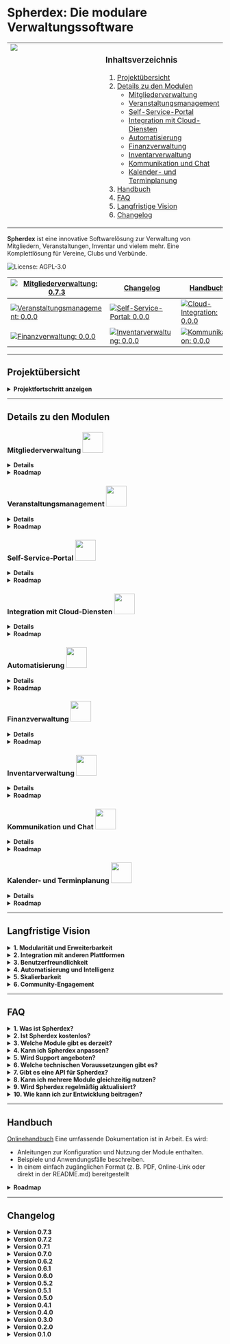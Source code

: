 # Spherdex: Die modulare Verwaltungssoftware

<table style="width: 100%; border: none; !important">
<tr>
<td style="width: 50%; vertical-align: top; border: none; !important">
<img src="https://github.com/user-attachments/assets/1b0764aa-99d3-4a2a-a38f-33e9200ef2ba">
</td>
<td style="width: 50%; vertical-align: top; border: none; !important">

### **Inhaltsverzeichnis**
1. [Projektübersicht](#projektübersicht)
2. [Details zu den Modulen](#details-zu-den-modulen)
   - [Mitgliederverwaltung](#mitgliederverwaltung-)
   - [Veranstaltungsmanagement](#veranstaltungsmanagement-)
   - [Self-Service-Portal](#self-service-portal-)
   - [Integration mit Cloud-Diensten](#integration-mit-cloud-diensten-)
   - [Automatisierung](#automatisierung-)
   - [Finanzverwaltung](#finanzverwaltung-)
   - [Inventarverwaltung](#inventarverwaltung-)
   - [Kommunikation und Chat](#kommunikation-und-chat-)
   - [Kalender- und Terminplanung](#kalender-und-terminplanung-)
3. [Handbuch](#handbuch)
4. [FAQ](#faq)
5. [Langfristige Vision](#langfristige-vision)
6. [Changelog](#changelog)

</td>
</tr>
</table>

**Spherdex** ist eine innovative Softwarelösung zur Verwaltung von Mitgliedern, Veranstaltungen, Inventar und vielem mehr. Eine Komplettlösung für Vereine, Clubs und Verbünde.

![License: AGPL-3.0](https://img.shields.io/badge/license-AGPL--3.0-blue) 

|[![Mitgliederverwaltung: 0.7.3](https://img.shields.io/badge/Mitgliederverwaltung-0.7.3-green)](#mitgliederverwaltung-) | [Changelog](#changelog)| [Handbuch](#handbuch)| |
|---|---|---|---|
| [![Veranstaltungsmanagement: 0.0.0](https://img.shields.io/badge/Veranstaltungsmanagement-0.0.0-lightgrey)](#veranstaltungsmanagement-) | [![Self-Service-Portal: 0.0.0](https://img.shields.io/badge/Self--Service--Portal-0.0.0-lightgrey)](#self-service-portal-) | [![Cloud-Integration: 0.0.0](https://img.shields.io/badge/Cloud--Integration-0.0.0-lightgrey)](#integration-mit-cloud-diensten-) | [![Automatisierung: 0.0.0](https://img.shields.io/badge/Automatisierung-0.0.0-lightgrey)](#automatisierung-)
| [![Finanzverwaltung: 0.0.0](https://img.shields.io/badge/Finanzverwaltung-0.0.0-lightgrey)](#finanzverwaltung-) | [![Inventarverwaltung: 0.0.0](https://img.shields.io/badge/Inventarverwaltung-0.0.0-lightgrey)](#inventarverwaltung-) | [![Kommunikation: 0.0.0](https://img.shields.io/badge/Kommunikation-0.0.0-lightgrey)](#kommunikation-und-chat-) | [![Kalender: 0.0.0](https://img.shields.io/badge/Kalender-0.0.0-lightgrey)](#kalender-und-terminplanung-)

---

## **Projektübersicht**

<details>
<summary><b>Projektfortschritt anzeigen</b></summary>

Dieses Projekt umfasst folgende Module. Der Fortschritt des jeweiligen Moduls wird in Prozent angezeigt:

| Modul                           | Fortschritt                                                                 |
|-------------------------------------------------------|---------------------------------------------------------------------------------------------------------------|
|<img src="https://github.com/user-attachments/assets/95d988ab-7d1a-45bd-b20e-518f31e6ee34" width="48"> **[Mitgliederverwaltung](#mitgliederverwaltung-)**| ![60%](https://progress-bar.xyz/60?title=Mitgliederverwaltung&width=300) |
|<img src="https://github.com/user-attachments/assets/c6d55ca3-b9c5-4504-ac67-015ad67af5ff" width="48"> **[Veranstaltungsmanagement](#veranstaltungsmanagement-)**| ![0%](https://progress-bar.xyz/0?title=Veranstaltungsmanagement&width=300) |
|<img src="https://github.com/user-attachments/assets/6bd9da27-2b35-476e-b07d-561a460e0c6f" width="48"> **[Self-Service-Portal](#self-service-portal-)**| ![0%](https://progress-bar.xyz/0?title=Self-Service-Portal&width=300) |
|<img src="https://github.com/user-attachments/assets/4041d589-fb78-401a-87ea-b9b1f8ee73cc" width="48"> **[Integration mit Cloud-Diensten](#integration-mit-cloud-diensten-)**| ![0%](https://progress-bar.xyz/0?title=Cloud-Integration&width=300) |
|<img src="https://github.com/user-attachments/assets/8e904845-a574-4a9a-b1fe-724b45213eb2" width="48"> **[Automatisierung](#automatisierung-)**| ![0%](https://progress-bar.xyz/0?title=Automatisierung&width=300) |
|<img src="https://github.com/user-attachments/assets/6503df2d-0d20-403c-89d7-43eefc3fcc7b" width="48"> **[Finanzverwaltung](#finanzverwaltung-)**| ![0%](https://progress-bar.xyz/0?title=Finanzverwaltung&width=300) |
|<img src="https://github.com/user-attachments/assets/f74e0778-bd02-48cb-8beb-d4896227a8da" width="48"> **[Inventarverwaltung](#inventarverwaltung-)**| ![0%](https://progress-bar.xyz/0?title=Inventarverwaltung&width=300) |
|<img src="https://github.com/user-attachments/assets/0eccb399-abd4-454f-8f12-180ec7ebf984" width="48"> **[Kommunikation und Chat](#kommunikation-und-chat-)**| ![0%](https://progress-bar.xyz/0?title=Kommunikation&width=300) |
|<img src="https://github.com/user-attachments/assets/59e248f2-9fc2-403d-96ac-3431c924d56d" width="48"> **[Kalender- und Terminplanung](#kalender-und-terminplanung-)**| ![0%](https://progress-bar.xyz/0?title=Kalenderplanung&width=300) |
</details>

---

## **Details zu den Modulen**

### **Mitgliederverwaltung** <img src="https://github.com/user-attachments/assets/95d988ab-7d1a-45bd-b20e-518f31e6ee34" width="48">
<details>
<summary><b>Details</b></summary>
Die Mitgliederverwaltung ist das zentrale Modul von Spherdex und bietet umfassende Funktionen zur Erfassung und Organisation von Mitgliedern.

**Aktuell verfügbare Funktionen:**
- <ins>Mitglieder-Datenverwaltung</ins>: Verwaltung von persönlichen Daten wie Vorname, Nachname, Geburtstag und Kontaktinformationen. ![Umgesetzt](https://img.shields.io/badge/Umgesetzt-green)
- <ins>Rollenverwaltung</ins>: Zuweisung von Rollen wie Vorsitzender, Schatzmeister oder Mitglied. ![Umgesetzt](https://img.shields.io/badge/Umgesetzt-green) 
- <ins>Präfix- und Nummernänderung</ins>: Anpassung des Präfixes und der laufenden Nummer für Mitgliedsnummern. ![Umgesetzt](https://img.shields.io/badge/Umgesetzt-green) 
- <ins>MultiSelect/Checkbox für Rollen</ins>: Auswahl und Anzeige von Rollen als Checkboxen oder in einem Dropdown-Menü, inklusive Synchronisierung und Speicherung. ![Umgesetzt](https://img.shields.io/badge/Umgesetzt-green)
- <ins>Datenimport/-export</ins>: Import und Export von Mitgliedsdaten in Formaten wie PDF, CSV, TXT, DOC und Excel. ![Umgesetzt](https://img.shields.io/badge/Umgesetzt-green) 
- <ins>Beitragsverwaltung</ins>: Verwaltung und Nachverfolgung von Mitgliedsbeiträgen und offenen Zahlungen. ![Geplant](https://img.shields.io/badge/Geplant-lightgrey)
- <ins>Berichte und Statistiken</ins>: Erstellung von Analysen und Übersichten zur Mitgliedschaft und Beitragszahlungen. ![Geplant](https://img.shields.io/badge/Geplant-lightgrey)
- <ins>Geburtstagsbenachrichtigung</ins>: Automatischer Versand von Geburtstagsgrüßen per E-Mail. ![In Entwicklung](https://img.shields.io/badge/In_Entwicklung-yellow)
- <ins>Backup Funktionen</ins>: Exportieren und Importieren der Datenbanken ![Geplant](https://img.shields.io/badge/Geplant-lightgrey)

Dieses Modul bildet die Grundlage für weitere Erweiterungen und ermöglicht eine präzise Verwaltung aller Vereinsmitglieder.
</details>

<details>
<summary><b>Roadmap</b></summary>

#### Aktueller Stand
- **Version:** 0.7.3
- **Status:** In aktiver Entwicklung
- **Ziel:** Stabilisierung und Vorbereitung für Version 1.0.0.

#### Fortschritt
| Funktion                          | Status                  | Fortschritt                                                                 |
|-----------------------------------|-------------------------|-----------------------------------------------------------------------------|
| **Mitglieder-Datenverwaltung**    | **Umgesetzt**           | ![100%](https://progress-bar.xyz/100?title=Datenverwaltung&width=300)      |
| **Rollenverwaltung**              | **Umgesetzt**           | ![100%](https://progress-bar.xyz/100?title=Rollenverwaltung&width=300)     |
| **Präfix- und Nummernänderung**   | **Umgesetzt**           | ![100%](https://progress-bar.xyz/100?title=Pr%C3%A4fix-%26-Nummerierung&width=300) |
| **MultiSelect/Checkbox für Rollen** | **Umgesetzt**          | ![100%](https://progress-bar.xyz/100?title=MultiSelect-%2F-Checkbox&width=300) |
| **Mitgliederexport/import**        | **Umgesetzt**           | ![100%](https://progress-bar.xyz/100?title=Mitgliederexport&width=300) |
| **Beitragsverwaltung**            | **Geplant**             | ![0%](https://progress-bar.xyz/0?title=Beitragsverwaltung&width=300)       |
| **Berichte und Statistiken**      | **Geplant**             | ![0%](https://progress-bar.xyz/0?title=Berichte+%26+Statistiken&width=300) |
| **Geburtstagsbenachrichtigung**   | **In Entwicklung**      | ![10%](https://progress-bar.xyz/10?title=Geburtstagsbenachrichtigung&width=300) |
| **Backupfunktion**           | **Geplant**             | ![0%](https://progress-bar.xyz/0?title=Datenimport-Export&width=300)       |

#### Funktionen im Detail

#### 1. Mitglieder-Datenverwaltung
- Speicherung persönlicher Daten (Vorname, Nachname, Geburtstag, Kontaktinformationen).
- Verwaltung von Mitgliedsstatus (Aktiv, Passiv, Gekündigt).

#### 2. Rollenverwaltung
- Zuweisung von Rollen wie Vorsitzender oder Schatzmeister.
- Unterstützung von Checkboxen und MultiSelect zur Darstellung der Rollen.

#### 3. Präfix- und Nummernänderung
- Anpassung des Präfixes und der laufenden Nummer für alle Mitglieder.

#### 4. MultiSelect/Checkbox für Rollen
- Endanwender kann zwischen einer Checkbox-Darstellung und einer MultiSelect-Darstellung wählen.

#### 5. Datenimport/-export
- **Formate für den Export:** PDF, CSV, TXT, DOC und Excel.
- **Funktionen:** 
  - Export aller Mitgliedsdaten oder nach Filterkriterien.
  - Import von Daten aus CSV und Excel.
  - Validierung der Daten beim Import.

#### 6. Beitragsverwaltung
- Automatische Erstellung und Verwaltung von Mitgliedsbeiträgen.
- Nachverfolgung offener Zahlungen.

#### 7. Berichte und Statistiken
- Erstellung von Statistiken und Analysen zur Mitgliedschaft und Beitragszahlungen.

#### 8. Geburtstagsbenachrichtigung
- Automatische E-Mail-Benachrichtigung an Mitglieder an deren Geburtstag.

#### 9. Backupfunktion
- ** Exportieren der Datenbank **
- ** Import der Datenbank **
 
#### 10. Optimierung und Debugging

#### Ziel für Version 1.0.0
- Vollständige Umsetzung aller geplanten Funktionen.
- Testen und Stabilisieren des Moduls.
- Vorbereitung für Integration mit anderen Modulen.
</details>

### **Veranstaltungsmanagement** <img src="https://github.com/user-attachments/assets/c6d55ca3-b9c5-4504-ac67-015ad67af5ff" width="48">
<details>
   <summary><b>Details</b></summary>

   Das Veranstaltungsmanagement bietet Werkzeuge zur Organisation:
- Veranstaltungsplanung: Erstellen und Verwalten von Events, Proben und Auftritten. ![Geplant](https://img.shields.io/badge/Geplant-lightgrey)
- Teilnehmerlisten: Übersicht über bestätigte Teilnehmer. ![Geplant](https://img.shields.io/badge/Geplant-lightgrey)
- Budgetverwaltung: Einnahmen- und Ausgabenkontrolle. ![Geplant](https://img.shields.io/badge/Geplant-lightgrey)
- Feedback: Analyse von Veranstaltungsbewertungen. ![Geplant](https://img.shields.io/badge/Geplant-lightgrey)
</details>

<details>
<summary><b>Roadmap</b></summary>
Folgt bald
</details>

### **Self-Service-Portal** <img src="https://github.com/user-attachments/assets/6bd9da27-2b35-476e-b07d-561a460e0c6f" width="48">
<details>
   <summary><b>Details</b></summary>

   Das Self-Service-Portal ermöglicht:
- Datenzugriff: Mitglieder können ihre persönlichen Informationen einsehen und bearbeiten. ![Geplant](https://img.shields.io/badge/Geplant-lightgrey)
- Dashboards: Individualisierbare Übersicht für Mitglieder. ![Geplant](https://img.shields.io/badge/Geplant-lightgrey)
- Zugriff auf Dokumente:** Mitglieder können Rechnungen und Bescheinigungen herunterladen.![Geplant](https://img.shields.io/badge/Geplant-lightgrey)
</details>

<details>
<summary><b>Roadmap</b></summary>
Folgt bald
</details>

### Integration mit Cloud-Diensten <img src="https://github.com/user-attachments/assets/4041d589-fb78-401a-87ea-b9b1f8ee73cc" width="48">
<details>
   <summary><b>Details</b></summary>

   Dieses Modul integriert die Software nahtlos mit Cloud-Lösungen:
- Dateiverwaltung: Automatische Synchronisation mit Nextcloud. ![Geplant](https://img.shields.io/badge/Geplant-lightgrey)
- Benutzerverwaltung: Erstellung von Cloud-Accounts direkt über die Software. ![Geplant](https://img.shields.io/badge/Geplant-lightgrey)
- Automatische Backups: Regelmäßige Sicherung von Daten in der Cloud. ![Geplant](https://img.shields.io/badge/Geplant-lightgrey)
</details>

<details>
<summary><b>Roadmap</b></summary>
Folgt bald
</details>

### Automatisierung <img src="https://github.com/user-attachments/assets/8e904845-a574-4a9a-b1fe-724b45213eb2" width="48">
<details>
   <summary><b>Details</b></summary>

   Automatisierung reduziert manuellen Aufwand:
- Benachrichtigungen:** Erinnerungen zu Geburtstagen, Zahlungen und Fristen. ![Geplant](https://img.shields.io/badge/Geplant-lightgrey)
- Zeitgesteuerte Aktionen:** Versand von Nachrichten und Reports zu festgelegten Zeiten. ![Geplant](https://img.shields.io/badge/Geplant-lightgrey)
-  Workflows:** Automatische Abläufe für häufige Aufgaben. ![Geplant](https://img.shields.io/badge/Geplant-lightgrey)
</details>

<details>
<summary><b>Roadmap</b></summary>
Folgt bald
</details>

### Finanzverwaltung <img src="https://github.com/user-attachments/assets/6503df2d-0d20-403c-89d7-43eefc3fcc7b" width="48">
<details>
   <summary><b>Details</b></summary>

   Die Finanzverwaltung bietet:
- Einnahmen und Ausgaben: Detaillierte Nachverfolgung aller finanziellen Aktivitäten. ![Geplant](https://img.shields.io/badge/Geplant-lightgrey)
- Spendenmanagement: Erstellung und Verwaltung von Spendenquittungen. ![Geplant](https://img.shields.io/badge/Geplant-lightgrey)
- Berichte: Steuerkonforme Jahresabschlüsse. ![Geplant](https://img.shields.io/badge/Geplant-lightgrey)
</details>

<details>
<summary><b>Roadmap</b></summary>
Folgt bald
</details>

### Inventarverwaltung <img src="https://github.com/user-attachments/assets/f74e0778-bd02-48cb-8beb-d4896227a8da" width="48"> 
<details>
   <summary><b>Details</b></summary>

   Dieses Modul hilft bei der Verwaltung von Ressourcen:
- Materialübersicht: Bestandsverwaltung von Technik, Kostümen und Materialien. ![Geplant](https://img.shields.io/badge/Geplant-lightgrey)
- Reservierungen: Zuweisung von Ressourcen zu Veranstaltungen. ![Geplant](https://img.shields.io/badge/Geplant-lightgrey)
- Bestandswarnungen: Automatische Benachrichtigungen bei niedrigem Bestand. ![Geplant](https://img.shields.io/badge/Geplant-lightgrey)
</details>

<details>
<summary><b>Roadmap</b></summary>
Folgt bald
</details>

### Kommunikation und Chat <img src="https://github.com/user-attachments/assets/0eccb399-abd4-454f-8f12-180ec7ebf984" width="48">
<details>
   <summary><b>Details</b></summary>

   Das Modul Kommunikation und Chat ermöglicht: 
- Interne Kommunikation: Nachrichten und Diskussionen innerhalb des Teams. ![Geplant](https://img.shields.io/badge/Geplant-lightgrey)
- Broadcast-Nachrichten: Einfache Kommunikation mit allen Mitgliedern. ![Geplant](https://img.shields.io/badge/Geplant-lightgrey)
- E-Mail-Integration: Versand von Benachrichtigungen direkt aus der Software. ![Geplant](https://img.shields.io/badge/Geplant-lightgrey)
</details>

<details>
<summary><b>Roadmap</b></summary>
Folgt bald
</details>

### Kalender- und Terminplanung <img src="https://github.com/user-attachments/assets/59e248f2-9fc2-403d-96ac-3431c924d56d" width="48">
<details>
   <summary><b>Details</b></summary>

   Zur Optimierung von Zeitplänen:
- Kalendersynchronisation: Verbindung mit externen Kalenderdiensten. ![Geplant](https://img.shields.io/badge/Geplant-lightgrey)
- Gruppenkalender: Übersicht über gemeinsame Termine. ![Geplant](https://img.shields.io/badge/Geplant-lightgrey)
- Erinnerungen: Automatische Benachrichtigungen zu wichtigen Terminen. ![Geplant](https://img.shields.io/badge/Geplant-lightgrey)
</details>

<details>
<summary><b>Roadmap</b></summary>
Folgt bald
</details>

---

## **Langfristige Vision**

<details>
<summary><b>1. Modularität und Erweiterbarkeit</b></summary>
Spherdex soll ein vollständig modulares System werden, das beliebig erweitert und individuell an die Anforderungen von Vereinen, Clubs und Organisationen angepasst werden kann.
</details>

<details>
<summary><b>2. Integration mit anderen Plattformen</b></summary>
Durch API-Unterstützung und Cloud-Integrationen sollen Daten und Prozesse nahtlos mit anderen Tools verbunden werden können.
</details>

<details>
<summary><b>3. Benutzerfreundlichkeit</b></summary>
Die Benutzeroberfläche wird kontinuierlich optimiert, um eine einfache Bedienung ohne tiefgehende technische Vorkenntnisse zu gewährleisten.
</details>

<details>
<summary><b>4. Automatisierung und Intelligenz</b></summary>
Durch KI-gestützte Features, wie automatische Erinnerungen und Analysen, soll Spherdex den Verwaltungsaufwand weiter reduzieren.
</details>

<details>
<summary><b>5. Skalierbarkeit</b></summary>
Die Software wird so entwickelt, dass sie für kleine Vereine genauso geeignet ist wie für größere Organisationen mit komplexen Strukturen.
</details>

<details>
<summary><b>6. Community-Engagement</b></summary>
Eine aktive Community wird gefördert, um Ideen und Feedback auszutauschen, neue Features zu entwickeln und die Software weiter voranzutreiben.
</details>

---

## **FAQ**

<details>
<summary><b>1. Was ist Spherdex?</b></summary>
Spherdex ist eine modulare Softwarelösung zur Verwaltung von Mitgliedern, Veranstaltungen, Finanzen, Inventar und mehr – ideal für Vereine, Clubs und ähnliche Organisationen.
</details>

<details>
<summary><b>2. Ist Spherdex kostenlos?</b></summary>
Ja, Spherdex ist kostenfrei und bleibt es auch in der Basisversion. Einige erweiterte Funktionen oder Module könnten jedoch in Zukunft kostenpflichtig werden, um die entstehenden Entwicklungs- und Betriebskosten zu decken. Dies betrifft beispielsweise Premium-Features oder spezielle Integrationen, die über den grundlegenden Funktionsumfang hinausgehen.
</details>

<details>
<summary><b>3. Welche Module gibt es derzeit?</b></summary>
Aktuell wird die Mitgliederverwaltung (Version 0.4.1) entwickelt. Weitere Module wie Veranstaltungsmanagement, Finanzverwaltung und Inventarverwaltung sind in Planung.
</details>

<details>
<summary><b>4. Kann ich Spherdex anpassen?</b></summary>
Ja, Spherdex ist so gestaltet, dass es leicht an spezifische Anforderungen angepasst werden kann. Entwickler können eigene Module hinzufügen oder bestehende Module erweitern.
</details>

<details>
<summary><b>5. Wird Support angeboten?</b></summary>
Da Spherdex Open Source ist, erfolgt der Support durch die Community. In der Zukunft ist ein Forum oder ein Wiki für häufige Fragen und Antworten geplant.
</details>

<details>
<summary><b>6. Welche technischen Voraussetzungen gibt es?</b></summary>
Spherdex basiert auf Frappe/ERPNext und benötigt eine entsprechende Serverumgebung. Eine detaillierte Installationsanleitung ist in Arbeit.
</details>

<details>
<summary><b>7. Gibt es eine API für Spherdex?</b></summary>
Eine API ist in Planung und wird in zukünftigen Versionen implementiert, um Integrationen mit anderen Systemen zu erleichtern.
</details>

<details>
<summary><b>8. Kann ich mehrere Module gleichzeitig nutzen?</b></summary>
Ja, sobald die Module verfügbar sind, können sie beliebig kombiniert und eingesetzt werden. Jedes Modul ist eigenständig, die Mitgliederverwaltung ist jedoch Voraussetzung.
</details>

<details>
<summary><b>9. Wird Spherdex regelmäßig aktualisiert?</b></summary>
Ja, regelmäßige Updates und neue Funktionen sind geplant, um die Software kontinuierlich zu verbessern.
</details>

<details>
<summary><b>10. Wie kann ich zur Entwicklung beitragen?</b></summary>
Sie können zur Entwicklung beitragen, indem Sie Vorschläge einreichen, Code beisteuern oder die Software testen. Mehr Informationen dazu folgen bald.
</details>

--- 

## Handbuch 
[Onlinehandbuch](https://terranom674.github.io/Spherdex)
Eine umfassende Dokumentation ist in Arbeit. Es wird:
- Anleitungen zur Konfiguration und Nutzung der Module enthalten.
- Beispiele und Anwendungsfälle beschreiben.
- In einem einfach zugänglichen Format (z. B. PDF, Online-Link oder direkt in der README.md) bereitgestellt

<details>
<summary><b>Roadmap</b></summary>

| Bereich                         | Fortschritt                                                                 |
|---------------------------------|-----------------------------------------------------------------------------|
| **Installationsanleitung**      | ![0%](https://progress-bar.xyz/0?title=Installationsanleitung&width=300)   |
| **Erste Schritte**              | ![0%](https://progress-bar.xyz/0?title=Erste+Schritte&width=300)           |
| **Benutzerhandbuch**            | ![0%](https://progress-bar.xyz/0?title=Benutzerhandbuch&width=300)         |
| **Entwicklerhandbuch**          | ![0%](https://progress-bar.xyz/0?title=Entwicklerhandbuch&width=300)       |
| **API-Dokumentation**           | ![0%](https://progress-bar.xyz/0?title=API-Dokumentation&width=300)        |
| **Fehlerbehebung und Support**  | ![0%](https://progress-bar.xyz/0?title=Fehlerbehebung+und+Support&width=300) |

### Installationsanleitung
- Detaillierte Schritte zur Installation der Software. ![Geplant](https://img.shields.io/badge/Geplant-lightgrey)
- Fehlerbehebung bei Installationsproblemen. ![Geplant](https://img.shields.io/badge/Geplant-lightgrey)

### Erste Schritte
- Einführung in die Benutzeroberfläche und Grundfunktionen. ![Geplant](https://img.shields.io/badge/Geplant-lightgrey)
- Anleitungen zur ersten Konfiguration. ![Geplant](https://img.shields.io/badge/Geplant-lightgrey)

### Benutzerhandbuch
- Ausführliche Beschreibung der Module und Funktionen. ![Geplant](https://img.shields.io/badge/Geplant-lightgrey)
- Empfehlungen für die optimale Nutzung. ![Geplant](https://img.shields.io/badge/Geplant-lightgrey)

### Entwicklerhandbuch
- Leitfäden für Entwickler zur Erweiterung der Software. ![Geplant](https://img.shields.io/badge/Geplant-lightgrey)
- Beispiele für API- und Modulnutzung. ![Geplant](https://img.shields.io/badge/Geplant-lightgrey)
</details>

---

## Changelog

<details>
<summary><b>Version 0.7.3</b></summary>
- 📘 Handbuch aktualisiert
</details>

<details>
<summary><b>Version 0.7.2</b></summary>
- 📘 Handbuch aktualisiert
</details>

<details>
<summary><b>Version 0.7.1</b></summary>
- 📘 Handbuch aktualisiert
</details>

<details>
<summary><b>Version 0.7.0</b></summary>

### 🔄 Optimierungen & Refactoring  
- ![Optimierung](https://img.shields.io/badge/Optimierung-Refactoring-yellow) **Modul- und Ordnerstruktur überarbeitet**, um eine klare Trennung und bessere Wartbarkeit zu gewährleisten.  
- ![Optimierung](https://img.shields.io/badge/Optimierung-CodeCleanup-yellow) **Redundante Codeblöcke entfernt** und Funktionen zusammengeführt.  
- ![Optimierung](https://img.shields.io/badge/Optimierung-Performance-yellow) **Nicht genutzte Imports und veraltete Codebestandteile entfernt.**  

### 📥 Mitglieder-Import  
- ![Neu](https://img.shields.io/badge/Neu-Import-brightgreen) **CSV-Import für Mitglieder hinzugefügt** mit direkter Integration in die bestehende Datenverwaltung.  
- ![Neu](https://img.shields.io/badge/Neu-Datenabgleich-brightgreen) **Bestehende Mitglieder werden automatisch erkannt und aktualisiert.**  
- ![Neu](https://img.shields.io/badge/Neu-Dateiverwaltung-brightgreen) **Importierte Dateien werden nach Abschluss des Vorgangs automatisch entfernt.**  
</details>

<details>
<summary><b>Version 0.6.2</b></summary>

   - ![Verbessert](https://img.shields.io/badge/Verbessert-Export-orange) Dynamischer Export für Einzelmitglieder:
     - Alle zugehörigen Daten eines Mitglieds werden nun automatisch erkannt und exportiert.
     - Hochformat (`portrait`) für Einzelmitglied-Exporte eingeführt.
     - Tabellen werden auf mehrere Seiten umgebrochen, falls sie zu groß sind.
   
   - ![Neu](https://img.shields.io/badge/Neu-Feature-brightgreen) UI-Verbesserungen:
     - Download-Button erscheint nun direkt nach Abschluss des Exports.
     - Echtzeit-Benachrichtigung für abgeschlossene Exporte verbessert.
   
   - ![Behoben](https://img.shields.io/badge/Behoben-Bugfix-blue) Datei-Löschmechanismus angepasst:
     - Dateien werden erst nach erfolgreichem Download entfernt.
     - Verhindert das versehentliche Löschen noch nicht heruntergeladener Dateien.
   
   - ![Behoben](https://img.shields.io/badge/Behoben-Bugfix-blue) Export-Formatierung überarbeitet:
     - PDF-Tabellen sind nun lesbarer und besser strukturiert.
     - Zeilenumbrüche und Feldnamen werden korrekt dargestellt.
</details>

<details>
<summary><b>Version 0.6.1</b></summary>

   - ![Verbessert](https://img.shields.io/badge/Verbessert-Performance-orange) PDF-Export überarbeitet:
     - Tabellen passen sich jetzt automatisch an die Seitenbreite an.
     - Querformat (`landscape`) wird verwendet, wenn die Tabelle zu breit ist.
     - Kopfzeile & Zellfarben verbessert für bessere Lesbarkeit.
   
   - ![Neu](https://img.shields.io/badge/Neu-Feature-brightgreen) Unterstützung für alle Exportformate:
     - CSV, XLSX, DOCX, PDF und TXT sind jetzt vollständig integriert.
   
   - ![Verbessert](https://img.shields.io/badge/Verbessert-Download-orange) Datei wird erst gelöscht, **wenn sie tatsächlich gespeichert wurde**.
     - Gilt für den Download-Button & den Link in der Benachrichtigung.
   
   - ![Behoben](https://img.shields.io/badge/Behoben-Bugfix-blue) Fortschrittsanzeige beim Export korrigiert.
   - ![Behoben](https://img.shields.io/badge/Behoben-Bugfix-blue) Mehrere gleichzeitige Exporte funktionieren jetzt ohne Konflikte.
   - ![Behoben](https://img.shields.io/badge/Behoben-Bugfix-blue) Export für große Datenmengen stabilisiert.
</details>

<details>
<summary><b>Version 0.6.0</b></summary>

- ![Neu](https://img.shields.io/badge/Neu-Feature-brightgreen) Mitgliederexport als CSV implementiert:  
  - Auswahl individueller Spalten für den Export.  
  - Automatische Speicherung der Datei auf dem Server.  
  - Echtzeit-Benachrichtigung bei Fertigstellung.  

- ![Optimierung](https://img.shields.io/badge/Optimierung-Improvement-yellow) Verbesserte Download-Logik:  
  - Download-Button erscheint erst, wenn die Datei wirklich verfügbar ist.  
  - Der Button verschwindet nach erfolgreichem Download.  
  - Exporte sind nun direkt über eine Benachrichtigung abrufbar.  

- ![Behoben](https://img.shields.io/badge/Behoben-Bugfix-blue) Fehlerbehebungen bei der Exportverwaltung:  
  - Dateien werden nach dem Download nun zuverlässig vom Server gelöscht.  
  - Einträge in der Datenbank für exportierte Dateien werden bereinigt.  
  - Mehrere Exporte hintereinander sind jetzt möglich.  
</details>

<details>
<summary><b>Version 0.5.2</b></summary>

- ![Behoben](https://img.shields.io/badge/Behoben-Bugfix-blue) Manuelle und automatische Sperrfunktion verbessert: Sperren und Entsperren funktioniert nun zuverlässig.  
- ![Neu](https://img.shields.io/badge/Neu-Feature-brightgreen) Sperrprotokoll überarbeitet:  
  - Sperrgründe (manuell oder automatisch) werden nun gespeichert.  
  - Begrenzung auf eine festgelegte Anzahl an Einträgen mit Blätterfunktion (5, 10, 100, Alle).  
  - Löschen-Button für das Sperrprotokoll hinzugefügt.  
- ![Optimierung](https://img.shields.io/badge/Optimierung-Improvement-yellow) UI-Verbesserungen:  
  - Die Buttons für die Sperrprotokoll-Navigation werden jetzt oben und unten angezeigt.  
  - UI-Änderungen lösen kein unerwünschtes „Speichern“-Popup mehr aus.  
- ![Behoben](https://img.shields.io/badge/Behoben-Bugfix-blue) Protokoll wurde vorher mit idx = 1 gespeichert – jetzt wird es korrekt nummeriert.  
</details>

<details>
<summary><b>Version 0.5.1</b></summary>

- ![Behoben](https://img.shields.io/badge/Behoben-Bugfix-blue) Seriennummernverwaltung: Probleme mit dem Neusetzen und Abrufen der aktuellen Seriennummer behoben.
- ![Behoben](https://img.shields.io/badge/Behoben-Bugfix-blue) Präfix- und Nummernänderung: Fehler bei der Formatierung von Mitgliedsnamen korrigiert.
- ![Behoben](https://img.shields.io/badge/Behoben-Bugfix-blue) Initialenberechnung: Fehlerhafte Generierung von Initialen wurde bereinigt.
- ![Optimierung](https://img.shields.io/badge/Optimierung-Improvement-yellow) Debugging-Nachrichten aus dem Code entfernt.
</details>

<details>
<summary><b>Version 0.5.0</b></summary>

   - ![Neu](https://img.shields.io/badge/Neu-Announcement-brightgreen) Fertigstellung der MultiSelect-/Checkbox-Funktionalität mit Synchronisierung und Speicherung.
   - ![Behoben](https://img.shields.io/badge/Behoben-Bugfix-blue) Fehler bei der Anzeige und Speicherung von Rollen wurden behoben.
   - ![Neu](https://img.shields.io/badge/Neu-Feature-brightgreen) Verbesserung der Sichtbarkeitssteuerung basierend auf den Einstellungen.
   - ![Optimierung](https://img.shields.io/badge/Optimierung-Improvement-yellow) Code-Struktur verbessert und Datenflüsse optimiert.
</details>

<details>
<summary><b>Version 0.4.1</b></summary>

   - ![Neu](https://img.shields.io/badge/Neu-Announcement-brightgreen) Beispielrollen werden jetzt korrekt installiert.
   - ![Behoben](https://img.shields.io/badge/Behoben-Bugfix-blue) Das Feld "Standard Rollen-Anzeigemodus" hat nach der Installation keinen Standardwert angezeigt.
</details>

<details>
<summary><b>Version 0.4.0</b></summary>

   - ![Neu](https://img.shields.io/badge/Neu-Feature-brightgreen) Die Mitgliederverwaltung wurde implementiert.
   - ![Geändert](https://img.shields.io/badge/Ge%C3%A4ndert-Update-yellow) Die Präfix- und Nummernänderung wurde erweitert.
   - ![Behoben](https://img.shields.io/badge/Behoben-Bugfix-blue) Fehler bei der Sortierung der Mitgliederliste wurde behoben.
</details>

<details>
<summary><b>Version 0.3.0</b></summary>

   - ![Neu](https://img.shields.io/badge/Neu-Feature-brightgreen) Einführung der Rollenverwaltung für Mitglieder.
   - ![Geändert](https://img.shields.io/badge/Ge%C3%A4ndert-Update-yellow) Anpassung der Datenbankstruktur für bessere Performance.
   - ![Behoben](https://img.shields.io/badge/Behoben-Bugfix-blue) Fehler in der API-Dokumentation behoben.
</details>

<details>
<summary><b>Version 0.2.0</b></summary>

   - ![Neu](https://img.shields.io/badge/Neu-Feature-brightgreen) Einführung der Präfix- und Seriennummernverwaltung.
   - ![Behoben](https://img.shields.io/badge/Behoben-Bugfix-blue) Probleme mit der Mitglieder-Datenbank wurden behoben.
</details>

<details>
<summary><b>Version 0.1.0</b></summary>

   - ![Neu](https://img.shields.io/badge/Neu-Feature-brightgreen) Erstes Release mit grundlegenden Funktionen.
   - ![Neu](https://img.shields.io/badge/Neu-Feature-brightgreen) Unterstützung für die Verwaltung persönlicher Daten (Vorname, Nachname, Geburtstag).
   - ![Behoben](https://img.shields.io/badge/Behoben-Bugfix-blue) Erste Fehlerkorrekturen nach dem initialen Release.
</details>